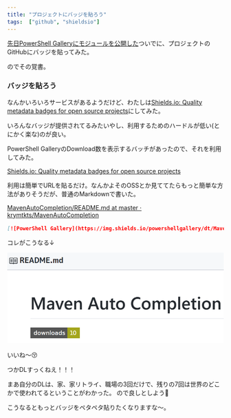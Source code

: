 ```yaml
---
title: "プロジェクトにバッジを貼ろう"
tags:  ["github", "shieldsio"]
---
```


[先日PowerShell Galleryにモジュールを公開した](https://www.powershellgallery.com/packages/MavenAutoCompletion/0.1)ついでに、プロジェクトのGitHubにバッジを貼ってみた。

のでその覚書。

### バッジを貼ろう

なんかいろいろサービスがあるようだけど、わたしは[Shields.io: Quality metadata badges for open source projects](https://shields.io/)にしてみた。

いろんなバッジが提供されてるみたいやし、利用するためのハードルが低い(とにかく楽な)のが良い。

PowerShell GalleryのDownload数を表示するバッチがあったので、それを利用してみた。

[Shields.io: Quality metadata badges for open source projects](https://shields.io/category/downloads)

利用は簡単でURLを貼るだけ。なんかよそのOSSとか見ててたらもっと簡単な方法がありそうだが、普通のMarkdownで書いた。

[MavenAutoCompletion/README.md at master · krymtkts/MavenAutoCompletion](https://github.com/krymtkts/MavenAutoCompletion/blob/master/README.md)

```md
[![PowerShell Gallery](https://img.shields.io/powershellgallery/dt/MavenAutoCompletion.svg?style=flat-square)](https://www.powershellgallery.com/packages/MavenAutoCompletion)
```

コレがこうなる↓

![バッジ](/img/2019-04-14-badge/badge.png)

いいね～😚

つかDLすっくねえ！！！

まあ自分のDLは、家、家リトライ、職場の3回だけで、残りの7回は世界のどこかで使われてるということがわかった。
ので良しとしよう🤔

こうなるともっとバッジをペタペタ貼りたくなりますな～。
